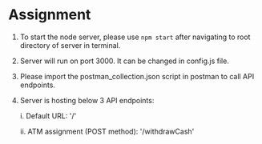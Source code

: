 # Assignment

1. To start the node server, please use `npm start` after navigating to root directory of server in terminal.

2. Server will run on port 3000. It can be changed in config.js file.

2. Please import the postman_collection.json script in postman to call API endpoints.

2. Server is hosting below 3 API endpoints:

    i. Default URL: '/'

    ii. ATM assignment (POST method): '/withdrawCash'
